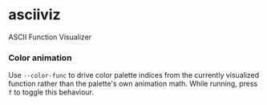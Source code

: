 # asciiviz
ASCII Function Visualizer

### Color animation

Use `--color-func` to drive color palette indices from the currently visualized function rather than the palette's own animation math. While running, press `f` to toggle this behaviour.
